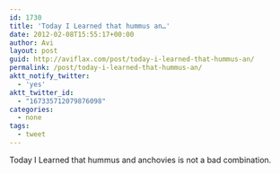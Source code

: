 ```yaml
---
id: 1730
title: 'Today I Learned that hummus an…'
date: 2012-02-08T15:55:17+00:00
author: Avi
layout: post
guid: http://aviflax.com/post/today-i-learned-that-hummus-an/
permalink: /post/today-i-learned-that-hummus-an/
aktt_notify_twitter:
  - 'yes'
aktt_twitter_id:
  - "167335712079876098"
categories:
  - none
tags:
  - tweet
---
```

Today I Learned that hummus and anchovies is not a bad combination.